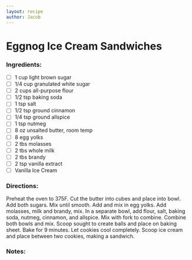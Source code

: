 ```yaml
---
layout: recipe
author: Jacob
---
```


# Eggnog Ice Cream Sandwiches

### Ingredients:

- [ ] 1 cup light brown sugar
- [ ] 1/4 cup granulated white sugar
- [ ] 2 cups all-purpose flour
- [ ] 1/2 tsp baking soda
- [ ] 1 tsp salt
- [ ] 1/2 tsp ground cinnamon
- [ ] 1/4 tsp ground allspice
- [ ] 1 tsp nutmeg
- [ ] 8 oz unsalted butter, room temp
- [ ] 8 egg yolks
- [ ] 2 tbs molasses
- [ ] 2 tbs whole milk
- [ ] 2 tbs brandy
- [ ] 2 tsp vanilla extract
- [ ] Vanilla Ice Cream

### Directions:

Preheat the oven to 375F. Cut the butter into cubes and place into bowl. Add both sugars. Mix until smooth. Add and mix in egg yolks. Add molasses, milk and brandy, mix. In a separate bowl, add flour, salt, baking soda, nutmeg, cinnamon, and allspice. Mix with fork to combine. Combine both bowls and mix. Scoop sought to create balls and place on baking sheet. Bake for 9 minutes. Let cookies cool completely. Scoop ice cream and place between two cookies, making a sandwich.

### Notes:
